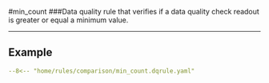 #min_count
###Data quality rule that verifies if a data quality check readout is greater or equal a minimum value.
___
## Example
``` yaml
--8<-- "home/rules/comparison/min_count.dqrule.yaml"
```